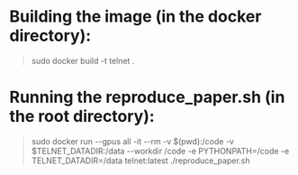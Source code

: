 # Building the image (in the docker directory):
> sudo docker build -t telnet .

# Running the reproduce_paper.sh (in the root directory):
> sudo docker run --gpus all -it --rm -v $(pwd):/code -v $TELNET_DATADIR:/data --workdir /code -e PYTHONPATH=/code -e TELNET_DATADIR=/data telnet:latest ./reproduce_paper.sh
